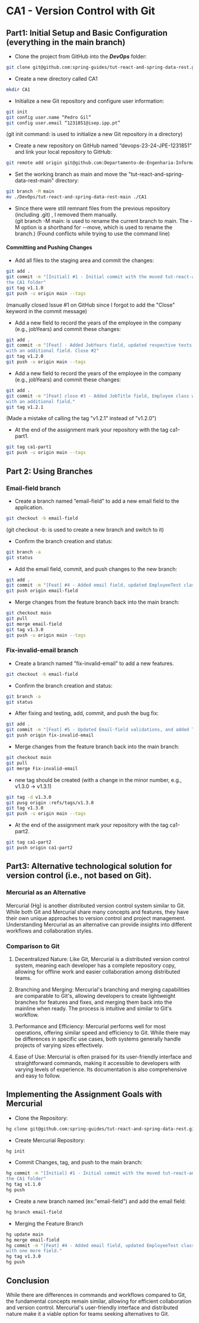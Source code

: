 # CA1 - Version Control with Git

## Part1: Initial Setup and Basic Configuration (everything in the main branch)
- Clone the project from GitHub into the ***DevOps*** folder:
```bash
git clone git@github.com:spring-guides/tut-react-and-spring-data-rest.git
```

- Create a new directory called CA1
```bash
mkdir CA1 
```
- Initialize a new Git repository and configure user information:
```bash
git init
git config user.name “Pedro Gil”
git config user.email “1231851@isep.ipp.pt”
```
(git init command: is used to initialize a new Git repository in a directory)


-  Create a new repository on GitHub named “devops-23-24-JPE-1231851” and link your local repository to GitHub:
```bash
git remote add origin git@github.com:Departamento-de-Engenharia-Informatica/devops-23-24-JPE-1130122.git
```
-  Set the working branch as main and move the "tut-react-and-spring-data-rest-main" directory:
```bash
git branch -M main
mv ./DevOps/tut-react-and-spring-data-rest-main ./CA1
```
- Since there were still remnant files from the previous repository (including .git) , I removed them manually.  
(git branch -M main: is used to rename the current branch to main. The -M option is a shorthand for --move, which is used to rename the branch.)
(Found conflicts while trying to use the command line)


#### Committing and Pushing Changes

- Add all files to the staging area and commit the changes:
```bash
git add .
git commit -m "[Initial] #1 - Initial commit with the moved tut-react-and-spring-data-rest application in 
the CA1 folder"
git tag v1.1.0
git push -u origin main --tags
```
(manually closed Issue #1 on GitHub since I forgot to add the "Close" keyword in the commit message)

- Add a new field to record the years of the employee in the company (e.g., jobYears)  and commit these changes: 
```bash
git add .
git commit -m "[Feat] - Added JobYears field, updated respective tests in EmployeeTest, and updated DatabaseLoader class  
with an additional field. Close #2"
git tag v1.2.0
git push -u origin main --tags
```
- Add a new field to record the years of the employee in the company (e.g., jobYears)  and commit these changes:
```bash
git add . 
git commit -m "[Feat] close #3 - Added JobTitle field, Employee class with tests, and updated DatabaseLoader class 
with an additional field."
git tag v1.2.1
```
(Made a mistake of calling the tag "v1.2.1" instead of "v1.2.0")
- At the end of the assignment mark your repository with the tag ca1-part1.
```bash
git tag ca1-part1
git push -u origin main --tags
```

## Part 2: Using Branches 
### Email-field branch
- Create a branch named ”email-field” to add a new email field to the application.
```bash
git checkout -b email-field
```
(git checkout -b: is used to create a new branch and switch to it)
-  Confirm the branch creation and status:
```bash
git branch -a
git status
```
- Add the email field, commit, and push changes to the new branch:
```bash
git add .
git commit -m "[Feat] #4 - Added email field, updated EmployeeTest class with tests, and updated DatabaseLoader class with one more field."
git push origin email-field
```
- Merge changes from the feature branch back into the main branch:
```bash
git checkout main
git pull
git merge email-field
git tag v1.3.0
git push -u origin main --tags
```
### Fix-invalid-email branch
- Create a branch named ”fix-invalid-email” to add a new features.
```bash
git checkout -b email-field
```
-  Confirm the branch creation and status:
```bash
git branch -a
git status
```
- After fixing and testing, add, commit, and push the bug fix:
```bash
git add .
git commit -m "[Feat] #5 - Updated Email-field validations, and added Tests."
git push origin fix-invalid-email
```
- Merge changes from the feature branch back into the main branch:
```bash
git checkout main
git pull
git merge Fix-invalid-email
```
- new tag should be created (with a change in the minor number, e.g., v1.3.0 -> v1.3.1)
```bash
git tag -d v1.3.0
git pusg origin :refs/tags/v1.3.0
git tag v1.3.0
git push -u origin main --tags
```
- At the end of the assignment mark your repository with the tag ca1-part2.
```bash
git tag ca1-part2 
git push origin ca1-part2
```
## Part3: Alternative technological solution for version control (i.e., not based on Git).
### Mercurial as an Alternative

Mercurial (Hg) is another distributed version control system similar to Git. While both Git and Mercurial share many 
concepts and features, they have their own unique approaches to version control and project management. 
Understanding Mercurial as an alternative can provide insights into different workflows and collaboration styles.

### Comparison to Git

1. Decentralized Nature: Like Git, Mercurial is a distributed version control system, meaning each developer has a complete repository copy, allowing for offline work and easier collaboration among distributed teams.

2. Branching and Merging: Mercurial's branching and merging capabilities are comparable to Git's, allowing developers to create lightweight branches for features and fixes, and merging them back into the mainline when ready. The process is intuitive and similar to Git's workflow.

3. Performance and Efficiency: Mercurial performs well for most operations, offering similar speed and efficiency to Git. While there may be differences in specific use cases, both systems generally handle projects of varying sizes effectively.

4. Ease of Use: Mercurial is often praised for its user-friendly interface and straightforward commands, making it accessible to developers with varying levels of experience. Its documentation is also comprehensive and easy to follow.

## Implementing the Assignment Goals with Mercurial

- Clone the Repository:
```bash
hg clone git@github.com:spring-guides/tut-react-and-spring-data-rest.git
```
- Create Mercurial Repository:
```bash
hg init 
```
- Commit Changes, tag, and push to the main branch:
```bash
hg commit -m "[Initial] #1 - Initial commit with the moved tut-react-and-spring-data-rest application in 
the CA1 folder"
hg tag v1.1.0
hg push
```
- Create a new branch named (ex:"email-field") and add the email field:
```bash
hg branch email-field
```
- Merging the Feature Branch
```bash
hg update main
hg merge email-field
hg commit -m "[Feat] #4 - Added email field, updated EmployeeTest class with tests, and updated DatabaseLoader class 
with one more field."
hg tag v1.3.0
hg push
```
## Conclusion
While there are differences in commands and workflows compared to Git, the fundamental concepts remain similar, 
allowing for efficient collaboration and version control. Mercurial's user-friendly interface and distributed nature 
make it a viable option for teams seeking alternatives to Git.
